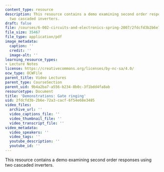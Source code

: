 ```yaml
---
content_type: resource
description: This resource contains a demo examining second order responses using
  two cascaded inverters.
draft: false
file: /courses/6-002-circuits-and-electronics-spring-2007/2fdcfd3b2b6e72a3cacf6f54e68e3485_demo_12.pdf
file_size: 35467
file_type: application/pdf
image_metadata:
  caption: ''
  credit: ''
  image-alt: ''
learning_resource_types:
- Lecture Notes
license: https://creativecommons.org/licenses/by-nc-sa/4.0/
ocw_type: OCWFile
parent_title: Video Lectures
parent_type: CourseSection
parent_uid: 9b4a2ba7-a556-b234-8b0c-3f1bdd4fa8ab
resourcetype: Document
title: 'Demonstrations: Gate ringing'
uid: 2fdcfd3b-2b6e-72a3-cacf-6f54e68e3485
video_files:
  archive_url: ''
  video_captions_file: ''
  video_thumbnail_file: ''
  video_transcript_file: ''
video_metadata:
  video_speakers: ''
  video_tags: ''
  youtube_description: ''
  youtube_id: ''
---
```

This resource contains a demo examining second order responses using two cascaded inverters.